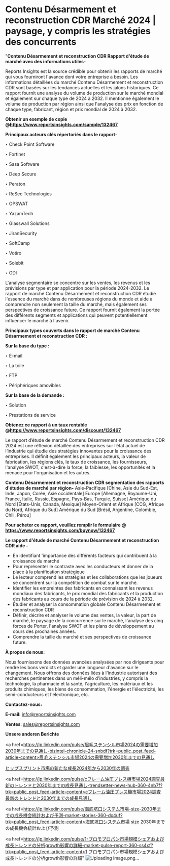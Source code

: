 # Contenu Désarmement et reconstruction CDR Marché 2024 | paysage, y compris les stratégies des concurrents

"<strong>Contenu Désarmement et reconstruction CDR Rapport d'étude de marché avec des informations utiles-</strong>

Reports Insights est la source crédible pour obtenir les rapports de marché qui vous fourniront l'avance dont votre entreprise a besoin. Les informations détaillées du marché Contenu Désarmement et reconstruction CDR sont basées sur les tendances actuelles et les jalons historiques. Ce rapport fournit une analyse du volume de production sur le marché mondial et également sur chaque type de 2024 à 2032. Il mentionne également le volume de production par région ainsi que l'analyse des prix en fonction de chaque type, fabricant, région et prix mondial de 2024 à 2032.

<strong><b>Obtenir un exemple de copie @</b></strong><a href=https://www.reportsinsights.com/sample/132467><strong><b>https://www.reportsinsights.com/sample/132467</b></strong></a>

<b>Principaux acteurs clés répertoriés dans le rapport-</b>

<b> </b>‣ Check Point Software

‣ Fortinet

‣ Sasa Software

‣ Deep Secure

‣ Peraton

‣ ReSec Technologies

‣ OPSWAT

‣ YazamTech

‣ Glasswall Solutions

‣ JiranSecurity

‣ SoftCamp

‣ Votiro

‣ Solebit

‣ ODI

L'analyse segmentaire se concentre sur les ventes, les revenus et les prévisions par type et par application pour la période 2024-2032. Le rapport de marché Contenu Désarmement et reconstruction CDR étudie l'essence du marché dans de nombreuses régions du monde et aide à comprendre non seulement la taille du marché, mais également ses perspectives de croissance future. Ce rapport fournit également la portée des différents segments et applications qui peuvent potentiellement influencer le marché à l'avenir.

<strong>Principaux types couverts dans le rapport de marché Contenu Désarmement et reconstruction CDR :</strong>

<strong>Sur la base du type :</strong>

‣ E-mail

‣ La toile

‣ FTP

‣ Périphériques amovibles

<strong>Sur la base de la demande :</strong>

‣ Solution

‣ Prestations de service

<strong><b>Obtenez ce rapport à un taux rentable @</b></strong><a href=https://www.reportsinsights.com/discount/132467><strong><b>https://www.reportsinsights.com/discount/132467</b></strong></a>

Le rapport d’étude de marché Contenu Désarmement et reconstruction CDR 2024 est une réflexion détaillée des entreprises sur l’état actuel de l’industrie qui étudie des stratégies innovantes pour la croissance des entreprises. Il définit également les principaux acteurs, la valeur de fabrication, les régions clés, le taux de croissance, les fournisseurs, l'analyse SWOT, c'est-à-dire la force, la faiblesse, les opportunités et la menace pour l'organisation et les autres.

<strong>Contenu Désarmement et reconstruction CDR segmentation des rapports d'études de marché par région-</strong>
Asie-Pacifique [Chine, Asie du Sud-Est, Inde, Japon, Corée, Asie occidentale]
Europe [Allemagne, Royaume-Uni, France, Italie, Russie, Espagne, Pays-Bas, Turquie, Suisse]
Amérique du Nord [États-Unis, Canada, Mexique]
Moyen-Orient et Afrique [CCG, Afrique du Nord, Afrique du Sud]
Amérique du Sud [Brésil, Argentine, Colombie, Chili, Pérou]

<strong>Pour acheter ce rapport, veuillez remplir le formulaire @   <a href=https://www.reportsinsights.com/buynow/132467>https://www.reportsinsights.com/buynow/132467</a></strong>

<strong>Le rapport d'étude de marché Contenu Désarmement et reconstruction CDR aide -</strong>
<ul>
  <li>En identifiant 'importance des différents facteurs qui contribuent à la croissance du marché</li>
  <li>Pour représenter le contraste avec les conducteurs et donner de la place à la planification stratégique</li>
  <li>Le lecteur comprend les stratégies et les collaborations que les joueurs se concentrent sur la compétition de combat sur le marché.</li>
  <li>Identifier les empreintes des fabricants en connaissant les revenus mondiaux des fabricants, le prix mondial des fabricants et la production des fabricants au cours de la période de prévision de 2024 à 2032.</li>
  <li>Étudier et analyser la consommation globale Contenu Désarmement et reconstruction CDR</li>
  <li>Définir, décrire et analyser le volume des ventes, la valeur, la part de marché, le paysage de la concurrence sur le marché, l'analyse des cinq forces de Porter, l'analyse SWOT et les plans de développement au cours des prochaines années.</li>
  <li>Comprendre la taille du marché et ses perspectives de croissance future.</li>
</ul>
<strong>À propos de nous:</strong>

Nous fournissons des données avancées analysées par nos dirigeants pour rendre les bons verdicts et garder une longueur d'avance sur le changement. Nous offrons des données liées à l'industrie autorisant des recherches pertinentes dans un méli-mélo d'industries, y compris la technologie, la pharmacie et la santé, l'agriculture, les matériaux et les produits chimiques, les biens de consommation, l'énergie et l'électricité, les semi-conducteurs et l'électronique, etc.

<strong>Contactez-nous:</strong>

<strong>E-mail:</strong> <a href=mailto:info@reportsinsights.com>info@reportsinsights.com</a>

<strong>Ventes</strong>: <a href=mailto:sales@reportsinsights.com>sales@reportsinsights.com</a>

<strong>Unsere anderen Berichte</strong>

<a href=https://jp.linkedin.com/pulse/眉毛ステンシル市場2024の需要増加2030年までの見通し-bizintel-chronicle-24-snbdf?trk=public_post_feed-article-content>眉毛ステンシル市場2024の需要増加2030年までの見通し</a>

<a href=https://www.linkedin.com/pulse/ヒップスプリント市場の新たな成長2024年から2030年の調査-community-market-research-l8ujf/>ヒップスプリント市場の新たな成長2024年から2030年の調査</a>

<a href=https://jp.linkedin.com/pulse/cフレーム油圧プレス機市場2024調査最新のトレンドと2030年までの成長見通し-trendsetter-news-hub-360-4nb7f?trk=public_post_feed-article-content>cフレーム油圧プレス機市場2024調査最新のトレンドと2030年までの成長見通し</a>

<a href=https://jp.linkedin.com/pulse/海底坑口システム市場-size-2030年までの成長機会統計および予測-market-stories-360-dx4uf?trk=public_post_feed-article-content>海底坑口システム市場 size 2030年までの成長機会統計および予測</a>

<a href=https://jp.linkedin.com/pulse/1-ブロモプロパン市場規模シェアおよび成長トレンドの分析growth影響の詳細-market-pulse-report-360-ss4xf?trk=public_post_feed-article-content>1 ブロモプロパン市場規模シェアおよび成長トレンドの分析growth影響の詳細</a>"
![Uploading image.png…]()
